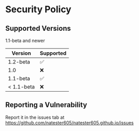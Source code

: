 # Security Policy

## Supported Versions

1.1-beta and newer

| Version   | Supported          |
| -------   | ------------------ |
| 1.2-beta  | :white_check_mark: |
| 1.0       | :x:                |
| 1.1-beta  | :white_check_mark: |
| < 1.1-beta     | :x:                |

## Reporting a Vulnerability
Report it in the issues tab at https://github.com/natester605/natester605.github.io/issues
